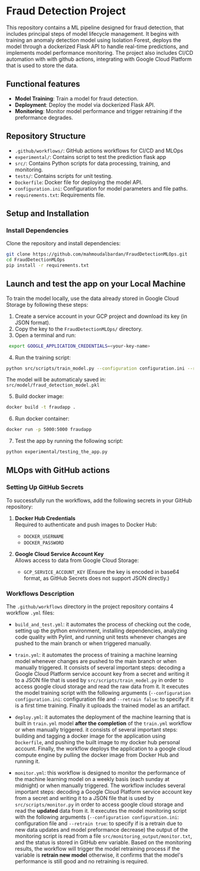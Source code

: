 # Fraud Detection Project

This repository contains a ML pipeline designed for fraud detection, 
that includes principal steps of model lifecycle management. It begins with training
an anomaly detection model using Isolation Forest, deploys the model through 
a dockerized Flask API to handle real-time predictions, and implements model 
performance monitoring. The project also includes CI/CD automation with 
with github actions, integrating with Google Cloud Platform that is used to store the data.


## Functional features 
- **Model Training**: Train a model for fraud detection.
- **Deployment**: Deploy the model via dockerized Flask API.
- **Monitoring**: Monitor model performance and trigger retraining if the preformance degrades.

## Repository Structure
- `.github/workflows/`: GitHub actions workflows for CI/CD and MLOps
- `experimental/`: Contains script to test the prediction flask app
- `src/`: Contains Python scripts for data processing, training, and monitoring.
- `tests/`: Contains scripts for unit testing.
- `Dockerfile`: Docker file for deploying the model API.
- `configuration.ini`: Configuration for model parameters and file paths.
- `requirements.txt`: Requirements file.

## Setup and Installation

### Install Dependencies
Clone the repository and install dependencies:
```bash
git clone https://github.com/mahmoudalbardan/FraudDetectionMLOps.git
cd FraudDetectionMLOps
pip install -r requirements.txt
```

##  Launch and test the app on your Local Machine
To train the model locally, use the data already stored in Google Cloud Storage
by following these steps:
1. Create a service account in your GCP project and download its key (in JSON format).
2. Copy the key to the `FraudDetectionMLOps/` directory.
3. Open a terminal and run:
```bash
 export GOOGLE_APPLICATION_CREDENTIALS=<your-key-name>
 ```
4. Run the training script:
```bash
python src/scripts/train_model.py --configuration configuration.ini --retrain false
```
The model will be automaticaly saved in: `src/model/fraud_detection_model.pkl`

5. Build docker image:
```bash
docker build -t fraudapp .
```
6.  Run docker container:
```bash
docker run -p 5000:5000 fraudapp
```
7. Test the app by running the following script:
```bash
python experimental/testing_the_app.py
```

## MLOps with GitHub actions

### Setting Up GitHub Secrets 
To successfully run the workflows, add the following secrets in your GitHub repository:
1. **Docker Hub Credentials**  
   Required to authenticate and push images to Docker Hub:
    - `DOCKER_USERNAME`
    - `DOCKER_PASSWORD`

2. **Google Cloud Service Account Key**  
   Allows access to data from Google Cloud Storage:
    - `GCP_SERVICE_ACCOUNT_KEY` (Ensure the key is encoded in base64 format, as GitHub Secrets does not support JSON directly.)

### Workflows Description
The `.github/workflows` directory in the project repository contains 4 workflow `.yml` files:

- `build_and_test.yml`: it automates the process of checking out the code, setting up the python
environment, installing dependencies, analyzing code quality with Pylint, and running unit tests whenever changes 
are pushed to the main branch or when triggered manually.


- `train.yml`: it automates the process of training a machine learning model whenever 
changes are pushed to the main branch or when manually triggered. It consists of several important steps: 
decoding a Google Cloud Platform service account key from a secret and writing it to a JSON file that is used by 
`src/scripts/train_model.py` in order to access google cloud storage and read the raw data from it.
It executes the model training script with the following arguments (`--configuration configuration.ini`: configuration file and  `--retrain false`: to specify if it
is a first time training. Finally it uploads the trained model as an artifact. 


- `deploy.yml`: it automates the deployment of the machine learning that is built in `train.yml`
model **after the completion** of the `train.yml` workflow or when manually triggered.
it consists of several important steps: 
building and tagging a docker image for the application using `Dockerfile`, and pushing the built image to my docker hub personal account. 
Finally, the workflow deploys the application to a google cloud compute engine by pulling the 
docker image from Docker Hub and running it.


- `monitor.yml`: this workflow is designed to monitor the performance of the machine learning model on a weekly basis (each sunday at midnight)
or when manually triggered. The workflow includes several important steps:
decoding a Google Cloud Platform service account key from a secret and writing it to a JSON file that is used by
`src/scripts/monitor.py` in order to access google cloud storage and read the **updated** data from it.
It executes the model monitoring script with the following arguments (`--configuration configuration.ini`: configuration file 
and  `--retrain true`: to specify if is a retrain due to new data updates and model preformance decrease)
the output of the monitoring script is read from a file `src/monitoring_output/monitor.txt`,
and the status is stored in GitHub env variable. 
Based on the monitoring results, the workflow will trigger the model retraining process if the variable is **retrain new model** otherwise,
it confirms that the model's performance is still good and no retraining is required.
